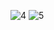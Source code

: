 

![4](https://github.com/user-attachments/assets/f4479546-28b7-4bac-bcec-49a0699ab5bf)
![5](https://github.com/user-attachments/assets/f60e1af5-1050-4e10-8128-aff714cdf770)

